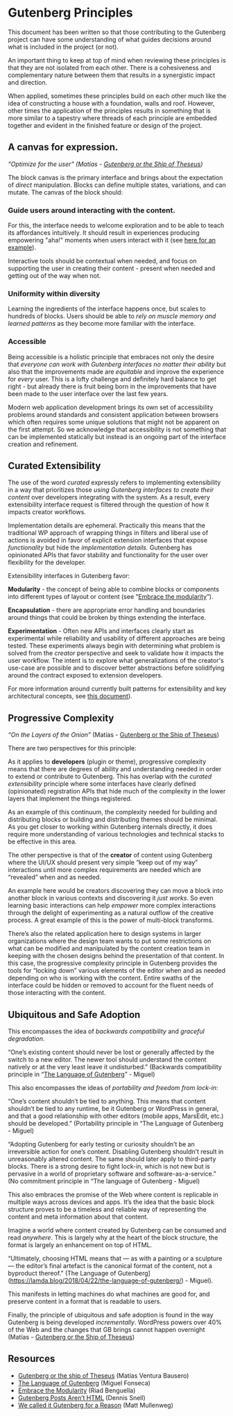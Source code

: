 # Gutenberg Principles

This document has been written so that those contributing to the Gutenberg project can have some understanding of what guides decisions around what is included in the project (or not).

An important thing to keep at top of mind when reviewing these principles is that they are not isolated from each other. There is a cohesiveness and complementary nature between them that results in a synergistic impact and direction.

When applied, sometimes these principles build on each other much like the idea of constructing a house with a foundation, walls and roof. However, other times the application of the principles results in something that is more similar to a tapestry where threads of each principle are embedded together and evident in the finished feature or design of the project.


## A canvas for expression.

_“Optimize for the user” (Matías - [Gutenberg or the Ship of Theseus](https://matiasventura.com/post/gutenberg-or-the-ship-of-theseus/))_

The block canvas is the primary interface and brings about the expectation of *direct* manipulation. Blocks can define multiple states, variations, and can mutate. The canvas of the block should:

### Guide users around interacting with the content.

For this, the interface needs to welcome exploration and to be able to teach its affordances intuitively. It should result in experiences producing empowering "aha!" moments when users interact with it (see [here for an example](https://twitter.com/colemank83/status/1371846826664591364)).

Interactive tools should be contextual when needed, and focus on supporting the user in creating their content - present when needed and getting out of the way when not.

### Uniformity within diversity

Learning the ingredients of the interface happens once, but scales to hundreds of blocks. Users should be able to *rely on muscle memory and learned patterns* as they become more familiar with the interface.

### Accessible

Being accessible is a holistic principle that embraces not only the desire that _everyone can work with Gutenberg interfaces no matter their ability_ but also that the improvements made are _equitable_ and improve the experience for _every_ user. This is a lofty challenge and definitely hard balance to get right - but already there is fruit being born in the improvements that have been made to the user interface over the last few years.

Modern web application development brings its own set of accessibility problems around standards and consistent application between browsers which often requires some unique solutions that might not be apparent on the first attempt. So we acknowledge that accessibility is not something that can be implemented statically but instead is an ongoing part of the interface creation and refinement.

## Curated Extensibility

The use of the word _curated_ expressly refers to implementing extensibility in a way that prioritizes those _using Gutenberg interfaces to create their content_ over developers integrating with the system. As a result, every extensibility interface request is filtered through the question of how it impacts creator workflows.

Implementation details are ephemeral. Practically this means that the traditional WP approach of wrapping things in filters and liberal use of actions is avoided in favor of explicit extension interfaces that expose _functionality_ but hide the _implementation details._ Gutenberg has opinionated APIs that favor stability and functionality for the user over flexibility for the developer.

Extensibility interfaces in Gutenberg favor:

**Modularity** - the concept of being able to combine blocks or components into different types of layout or content (see “[Embrace the modularity](https://riad.blog/2020/01/28/embrace-the-modularity/)”).

**Encapsulation** - there are appropriate error handling and boundaries around things that could be broken by things extending the interface.

**Experimentation** - Often new APIs and interfaces clearly start as experimental while reliability and usability of different approaches are being tested. These experiments always begin with determining what problem is solved from the _creator_ perspective and seek to validate how it impacts the user workflow. The intent is to explore what generalizations of the creator's use-case are possible and to discover better abstractions before solidifying around the contract exposed to extension developers.

For more information around currently built patterns for extensibility and key architectural concepts, see [this document](https://developer.wordpress.org/block-editor/explanations/architecture/key-concepts/)).


## Progressive Complexity

_“On the Layers of the Onion”_ (Matías - [Gutenberg or the Ship of Theseus](https://matiasventura.com/post/gutenberg-or-the-ship-of-theseus/))

There are two perspectives for this principle:

As it applies to **developers** (plugin or theme), progressive complexity means that there are degrees of ability and understanding needed in order to extend or contribute to Gutenberg. This has overlap with the _curated extensibility_ principle where some interfaces have clearly defined (opinionated) registration APIs that hide much of the complexity in the lower layers that implement the things registered.

As an example of this continuum, the complexity needed for building and distributing blocks or building and distributing themes should be minimal. As you get closer to working within Gutenberg internals directly, it does require more understanding of various technologies and technical stacks to be effective in this area.

The other perspective is that of the **creator** of content using Gutenberg where the UI/UX should present very simple “keep out of my way” interactions until more complex requirements are needed which are “revealed” when and as needed.

An example here would be creators discovering they can move a block into another block in various contexts and discovering it _just works_. So even learning basic interactions can help _empower_ more complex interactions through the delight of experimenting as a natural outflow of the creative process. A great example of this is the power of multi-block transforms.

There’s also the related application here to design systems in larger organizations where the design team wants to put some restrictions on what can be modified and manipulated by the content creation team in keeping with the chosen designs behind the presentation of that content. In this case, the progressive complexity principle in Gutenberg provides the tools for “locking down” various elements of the editor when and as needed depending on who is working with the content. Entire swaths of the interface could be hidden or removed to account for the fluent needs of those interacting with the content.


## Ubiquitous and Safe Adoption

This encompasses the idea of _backwards compatibility_ and _graceful degradation_.

“One’s existing content should never be lost or generally affected by the switch to a new editor. The newer tool should understand the content natively or at the very least leave it undisturbed.” (Backwards compatibility principle in “[The Language of Gutenberg](https://lamda.blog/2018/04/22/the-language-of-gutenberg/)” - Miguel)

This also encompasses the ideas of _portability and freedom from lock-in_:

“One’s content shouldn’t be tied to anything. This means that content shouldn’t be tied to any runtime, be it Gutenberg or WordPress in general, and that a good relationship with other editors (mobile apps, MarsEdit, etc.) should be developed.” (Portability principle in “The Language of Gutenberg - Miguel)

“Adopting Gutenberg for early testing or curiosity shouldn’t be an irreversible action for one’s content. Disabling Gutenberg shouldn’t result in unreasonably altered content. The same should later apply to third-party blocks. There is a strong desire to fight lock-in, which is not new but is pervasive in a world of proprietary software and software-as-a-service.” (No commitment principle in “The language of Gutenberg - Miguel)

This also embraces the promise of the Web where content is replicable in multiple ways across devices and apps. It’s the idea that the basic block structure proves to be a timeless and reliable way of representing the content and meta information about that content.

Imagine a world where content created by Gutenberg can be consumed and read _anywhere_. This is largely why at the heart of the block structure, the format is largely an enhancement on top of HTML.

“Ultimately, choosing HTML means that — as with a painting or a sculpture — the editor’s final artefact is the canonical format of the content, not a byproduct thereof.” (The Language of Gutenberg](https://lamda.blog/2018/04/22/the-language-of-gutenberg/) - Miguel).

This manifests in letting machines do what machines are good for, and preserve content in a format that is readable to users.

Finally, the principle of ubiquitous and safe adoption is found in the way Gutenberg is being developed _incrementally_. WordPress powers over 40% of the Web and the changes that GB brings cannot happen overnight (Matías - [Gutenberg or the Ship of Theseus](https://matiasventura.com/post/gutenberg-or-the-ship-of-theseus/))


## Resources

*   [Gutenberg or the ship of Theseus](https://matiasventura.com/post/gutenberg-or-the-ship-of-theseus/) (Matías Ventura Bausero)
*   [The Language of Gutenberg](https://lamda.blog/2018/04/22/the-language-of-gutenberg/) (Miguel Fonseca)
*   [Embrace the Modularity](https://riad.blog/2020/01/28/embrace-the-modularity/) (Riad Benguella)
*   [Gutenberg Posts Aren’t HTML](https://fluffyandflakey.blog/2017/09/04/gutenberg-posts-arent-html/) (Dennis Snell)
*   [We called it Gutenberg for a Reason](https://ma.tt/2017/08/we-called-it-gutenberg-for-a-reason/) (Matt Mullenweg)
